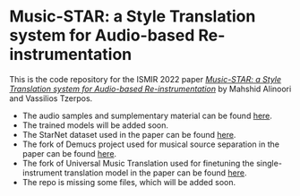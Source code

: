 # Music-STAR: a Style Translation system for Audio-based Re-instrumentation

This is the code repository for the ISMIR 2022 paper *[Music-STAR: a Style Translation system for Audio-based Re-instrumentation](https://archives.ismir.net/ismir2022/paper/000050.pdf)* by Mahshid Alinoori and Vassilios Tzerpos.

- The audio samples and sumplementary material can be found [here](https://mahshidaln.github.io/Music-STAR).
- The trained models will be added soon.
- The StarNet dataset used in the paper can be found [here](https://zenodo.org/record/6917099).
- The fork of Demucs project used for musical source separation in the paper can be found [here](https://github.com/mahshidaln/demucs).
- The fork of Universal Music Translation used for finetuning the single-instrument translation model in the paper can be found [here](https://github.com/mahshidaln/music-translation.git).
- The repo is missing some files, which will be added soon.
